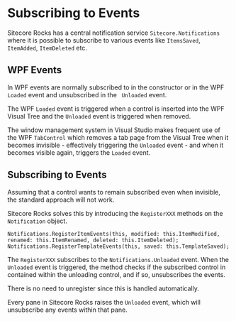 # Subscribing to Events

Sitecore Rocks has a central notification service ```Sitecore.Notifications``` where it is possible to subscribe to various events like ```ItemsSaved```, ```ItemAdded```, ```ItemDeleted``` etc.

## WPF Events
In WPF events are normally subscribed to in the constructor or in the WPF ```Loaded``` event and unsubscribed in the ``` Unloaded``` event.

The WPF ```Loaded``` event is triggered when a control is inserted into the WPF Visual Tree and the ```Unloaded``` event is triggered when removed.

The window management system in Visual Studio makes frequent use of the WPF ```TabControl``` which removes a tab page from the Visual Tree when it becomes invisible - effectively triggering the ```Unloaded``` event - and when it becomes visible again, triggers the ```Loaded``` event.

## Subscribing to Events
Assuming that a control wants to remain subscribed even when invisible, the standard approach will not work.

Sitecore Rocks solves this by introducing the ```RegisterXXX``` methods on the ```Notification``` object.

```
Notifications.RegisterItemEvents(this, modified: this.ItemModified, renamed: this.ItemRenamed, deleted: this.ItemDeleted);
Notifications.RegisterTemplateEvents(this, saved: this.TemplateSaved);
```

The ```RegisterXXX``` subscribes to the ```Notifications.Unloaded``` event. When the ```Unloaded``` event is triggered, the method checks if the subscribed control in contained within the unloading control, and if so, unsubscribes the events.

There is no need to unregister since this is handled automatically.

Every pane in Sitecore Rocks raises the ```Unloaded``` event, which will unsubscribe any events within that pane.